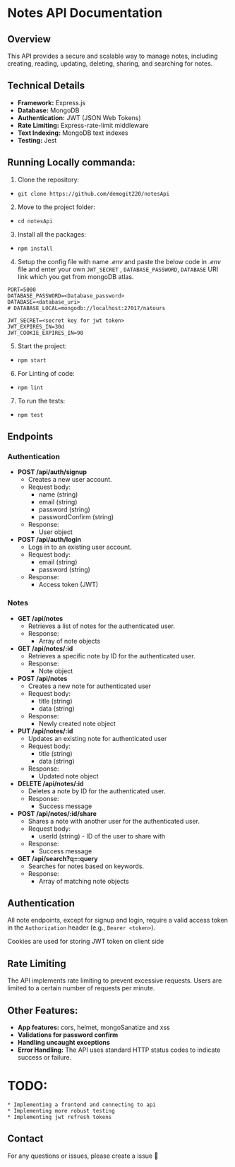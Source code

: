 # Notes API Documentation

## Overview

This API provides a secure and scalable way to manage notes, including creating, reading, updating, deleting, sharing, and searching for notes.

## Technical Details

* **Framework:** Express.js
* **Database:** MongoDB
* **Authentication:** JWT (JSON Web Tokens)
* **Rate Limiting:** Express-rate-limit middleware
* **Text Indexing:** MongoDB text indexes
* **Testing:** Jest

## Running Locally commanda:
1. Clone the repository: 
 * `git clone https://github.com/demogit220/notesApi`

2. Move to the project folder: 
*  `cd notesApi`

3. Install all the packages:
*  `npm install`

4. Setup the config file with name *.env* and paste the below code in *.env* file and enter your own `JWT_SECRET` , `DATABASE_PASSWORD`, `DATABASE` URI link which you get from mongoDB atlas.  
```
PORT=5000
DATABASE_PASSWORD=<Database_password>
DATABASE=<database_uri>
# DATABASE_LOCAL=mongodb://localhost:27017/natours

JWT_SECRET=<secret key for jwt token>
JWT_EXPIRES_IN=30d
JWT_COOKIE_EXPIRES_IN=90
```

5. Start the project: 
* `npm start`

6. For Linting of code: 
* `npm lint`

7. To run the tests:
* `npm test`
## Endpoints

### Authentication

* **POST /api/auth/signup**
    * Creates a new user account.
    * Request body:
        * name (string)
        * email (string)
        * password (string)
        * passwordConfirm (string)
    * Response:
        * User object
* **POST /api/auth/login**
    * Logs in to an existing user account.
    * Request body:
        * email (string)
        * password (string)
    * Response:
        * Access token (JWT)

### Notes

* **GET /api/notes**
    * Retrieves a list of notes for the authenticated user.
    * Response:
        * Array of note objects
* **GET /api/notes/:id**
    * Retrieves a specific note by ID for the authenticated user.
    * Response:
        * Note object
* **POST /api/notes**
    * Creates a new note for authenticated user
    * Request body:
        * title (string)
        * data (string)
    * Response:
        * Newly created note object
* **PUT /api/notes/:id**
    * Updates an existing note for authenticated user
    * Request body:
        * title (string)
        * data (string)
    * Response:
        * Updated note object
* **DELETE /api/notes/:id**
    * Deletes a note by ID for the authenticated user.
    * Response:
        * Success message
* **POST /api/notes/:id/share**
    * Shares a note with another user for the authenticated user.
    * Request body:
        * userId (string) - ID of the user to share with
    * Response:
        * Success message
* **GET /api/search?q=:query**
    * Searches for notes based on keywords.
    * Response:
        * Array of matching note objects

## Authentication

All note endpoints, except for signup and login, require a valid access token in the `Authorization` header (e.g., `Bearer <token>`).

Cookies are used for storing JWT token on client side 

## Rate Limiting

The API implements rate limiting to prevent excessive requests. Users are limited to a certain number of requests per minute.

## Other Features:
* **App features:** cors, helmet, mongoSanatize and xss
* **Validations for password confirm**
* **Handling uncaught exceptions**
* **Error Handling:** The API uses standard HTTP status codes to indicate success or failure.

# TODO:
    * Implementing a frontend and connecting to api
    * Implementing more robust testing
    * Implementing jwt refresh tokens

## Contact

For any questions or issues, please create a issue 🙂